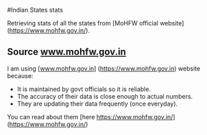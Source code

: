 #Indian States stats

Retrieving stats of all the states from [MoHFW official website] (https://www.mohfw.gov.in/).

## Source www.mohfw.gov.in

I am using [www.mohfw.gov.in] (https://www.mohfw.gov.in) website because:

* It is maintained by govt officials so it is reliable.
* The accuracy of their data is close enough to actual numbers.
* They are updating their data frequently (once everyday).




You can read about them [here https://www.mohfw.gov.in/] (https://www.mohfw.gov.in/)